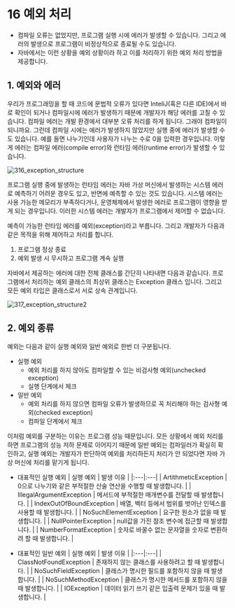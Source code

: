 # 16 예외 처리
- 컴파일 오류는 없었지만, 프로그램 실행 시에 에러가 발생할 수 있습니다. 그리고 에러의 발생으로 프로그램이 비정상적으로 종료될 수도 있습니다. 
- 자바에서는 이런 상황을 예외 상황이라 하고 이를 처리하기 위한 예외 처리 방법을 제공합니다.

## 1. 예외와 에러 
우리가 프로그래밍을 할 때 코드에 문법적 오류가 있다면 InteliJ(혹은 다른 IDE)에서 바로 확인이 되거나 컴파일시에 에러가 발생하기 때문에 개발자가 해당 에러를 고칠 수 있습니다. 컴파일 에러는 개발 환경에서 대부분 오류 처리를 하게 됩니다. 그래야 컴파일이 되니까요. 그런데 컴파일 시에는 에러가 발생하지 않았지만 실행 중에 에러가 발생할 수도 있습니다. 예를 들면 나누기인데 사용자가 나누는 수로 0을 입력한 경우입니다. 이렇게 에러는 컴파일 에러(compile error)와 런타임 에러(runtime error)가 발생할 수 있습니다. 

![316_exception_structure](https://github.com/user-attachments/assets/1722cfa5-c494-4a00-9865-ec8540afebf7)

프로그램 실행 중에 발생하는 런타임 에러는 자바 가상 머신에서 발생하는 시스템 에러로 예측하기 어려운 경우도 있고, 반면에 예측할 수 있는 것도 있습니다. 시스템 에러는 사용 가능한 메모리가 부족하다거나, 운영체제에서 발생한 에러로 프로그램이 영향을 받게 되는 경우입니다. 이러한 시스템 에러는 개발자가 프로그램에서 제어할 수 없습니다. 

예측이 가능한 런타임 에러를 예외(exception)라고 부릅니다. 그리고 개발자가 다음과 같은 목적을 위해 제어하고 처리를 합니다. 

1. 프로그램 정상 종료
2. 예외 발생 시 무시하고 프로그램 계속 실행

자바에서 제공하는 에러에 대한 전체 클래스를 간단히 나타내면 다음과 같습니다. 프로그램에서 처리하는 예외 클래스의 최상위 클래스는 Exception 클래스 입니다. 그리고 모든 예외 타입은 클래스로서 서로 상속 관계입니다.

![317_exception_structure2](https://github.com/user-attachments/assets/017e53c9-249a-4bf6-af95-4648fd717701)

## 2. 예외 종류 
예외는 다음과 같이 실행 예외와 일반 예외로 한번 더 구분됩니다. 
- 실행 예외
  - 예외 처리를 하지 않아도 컴파일할 수 있는 비검사형 예외(unchecked exception)
  - 실행 단계에서 체크
- 일반 예외
  -  예외 처리를 하지 않으면 컴파일 오류가 발생하므로 꼭 처리해야 하는 검사형 예외(checked exception)
  -  컴파일 단계에서 체크
 
이처럼 예외를 구분하는 이유는 프로그램 성능 때문입니다. 모든 상황에서 예외 처리를 하면 프로그램의 성능 저하 문제로 이어지기 때문에 일반 예외는 컴파일러가 확실히 확인하고, 실행 예외는 개발자가 판단하여 예외를 처리하든지 처리가 안 되었다면 자바 가상 머신에 처리를 맡기게 됩니다. 

- 대표적인 실행 예외
| 실행 예외 | 발생 이유 | 
|:---|:---|
| ArtithmeticException | 0으로 나누기와 같은 부적절한 산술 연산을 수행할 때 발생합니다. |
| IllegalArgumentException | 메서드에 부적절한 매개변수를 전달할 때 발생합니다. | 
| IndexOutOfBoundException | 배열, 벡터 등에서 범위를 벗어난 인덱스를 사용할 때 발생합니다. | 
| NoSuchElementException | 요구한 원소가 없을 때 발생합니다. | 
| NullPointerException | null값을 가진 참조 변수에 접근할 때 발생합니다. | 
| NumberFormatException | 숫자로 바꿀수 없는 문자열을 숫자로 변환하려 할 때 발생합니다. | 

- 대표적인 일반 예외
| 실행 예외 | 발생 이유 | 
|:---|:---|
| ClassNotFoundException | 존재하지 않는 클래스를 사용하려고 할 때 발생합니다. | 
| NoSuchFieldException | 클래스가 명시한 필드를 포함하지 않을 때 발생합니다. | 
| NoSuchMethodException | 클래스가 명시한 메서드를 포함하지 않을 때 발생합니다. | 
| IOException | 데이터 읽기 쓰기 같은 입출력 문제가 있을 때 발생합니다. | 
